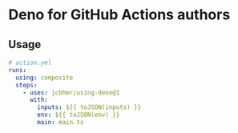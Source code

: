 # Deno for GitHub Actions authors

## Usage

```yml
# action.yml
runs:
  using: composite
  steps:
    - uses: jcbhmr/using-deno@1
      with:
        inputs: ${{ toJSON(inputs) }}
        env: ${{ toJSON(env) }}
        main: main.ts
```
